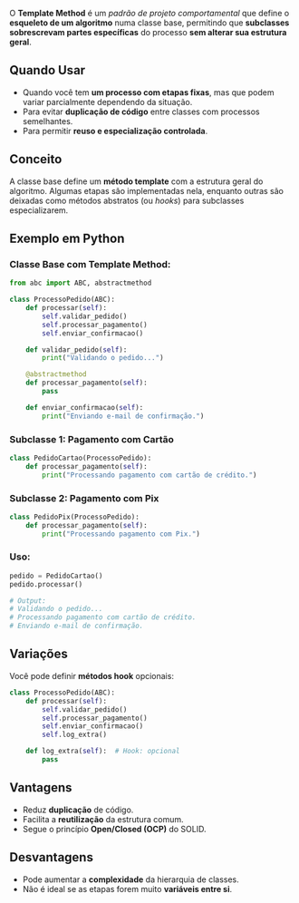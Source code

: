 O **Template Method** é um *padrão de projeto comportamental* que define o **esqueleto de um algoritmo** numa classe base, permitindo que **subclasses sobrescrevam partes específicas** do processo **sem alterar sua estrutura geral**.

## Quando Usar
* Quando você tem **um processo com etapas fixas**, mas que podem variar parcialmente dependendo da situação.
* Para evitar **duplicação de código** entre classes com processos semelhantes.
* Para permitir **reuso e especialização controlada**.

## Conceito
A classe base define um **método template** com a estrutura geral do algoritmo. Algumas etapas são implementadas nela, enquanto outras são deixadas como métodos abstratos (ou *hooks*) para subclasses especializarem.

## Exemplo em Python
### Classe Base com Template Method:
```python
from abc import ABC, abstractmethod

class ProcessoPedido(ABC):
    def processar(self):
        self.validar_pedido()
        self.processar_pagamento()
        self.enviar_confirmacao()

    def validar_pedido(self):
        print("Validando o pedido...")

    @abstractmethod
    def processar_pagamento(self):
        pass

    def enviar_confirmacao(self):
        print("Enviando e-mail de confirmação.")
```

### Subclasse 1: Pagamento com Cartão
```python
class PedidoCartao(ProcessoPedido):
    def processar_pagamento(self):
        print("Processando pagamento com cartão de crédito.")
```

### Subclasse 2: Pagamento com Pix
```python
class PedidoPix(ProcessoPedido):
    def processar_pagamento(self):
        print("Processando pagamento com Pix.")
```

### Uso:
```python
pedido = PedidoCartao()
pedido.processar()

# Output:
# Validando o pedido...
# Processando pagamento com cartão de crédito.
# Enviando e-mail de confirmação.
```

## Variações
Você pode definir **métodos hook** opcionais:
```python
class ProcessoPedido(ABC):
    def processar(self):
        self.validar_pedido()
        self.processar_pagamento()
        self.enviar_confirmacao()
        self.log_extra()

    def log_extra(self):  # Hook: opcional
        pass
```

## Vantagens
* Reduz **duplicação** de código.
* Facilita a **reutilização** da estrutura comum.
* Segue o princípio **Open/Closed (OCP)** do SOLID.

## Desvantagens
* Pode aumentar a **complexidade** da hierarquia de classes.
* Não é ideal se as etapas forem muito **variáveis entre si**.